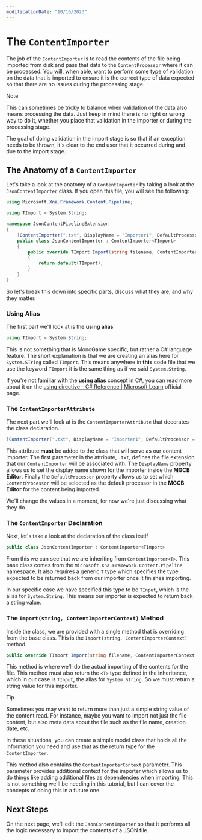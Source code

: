 ```yaml
---
modificationDate: "10/16/2023"
---
```


# The `ContentImporter`
The job of the `ContentImporter` is to read the contents of the file being imported from disk and pass that data to the `ContentProcessor` where it can be processed.  You will, when able, want to perform some type of validation on the data that is imported to ensure it is the correct type of data expected so that there are no issues during the processing stage.  

> [!NOTE]
> This can sometimes be tricky to balance when validation of the data also means processing the data.  Just keep in mind there is no right or wrong way to do it, whether you place that validation in the importer or during the processing stage.
>
> The goal of doing validation in the import stage is so that if an exception needs to be thrown, it's clear to the end user that it occurred during and due to the import stage.

## The Anatomy of a `ContentImporter`
Let's take a look at the anatomy of a `ContentImporter` by taking a look at the `JsonContentImporter` class.  If you open this file, you will see the following:

```cs
using Microsoft.Xna.Framework.Content.Pipeline;

using TImport = System.String;

namespace JsonContentPipelineExtension
{
    [ContentImporter(".txt", DisplayName = "Importer1", DefaultProcessor = "Processor1")]
    public class JsonContentImporter : ContentImporter<TImport>
    {
        public override TImport Import(string filename, ContentImporterContext context)
        {
            return default(TImport);
        }
    }
}
```

So let's break this down into specific parts, discuss what they are, and why they matter.

### Using Alias
The first part we'll look at is the **using alias**

```cs
using TImport = System.String;
```

This is not something that is MonoGame specific, but rather a C# language feature. The short explanation is that we are creating an alias here for `System.STring` called `TImport`.  This means anywhere in **this** code file that we use the keyword `TImport` it is the same thing as if we said `System.String`. 

If you're not familiar with the **using alias** concept in C#, you can read more about it on the [using directive - C# Reference | Microsoft Learn](https://learn.microsoft.com/en-us/dotnet/csharp/language-reference/keywords/using-directive#using-alias) official page.

### The `ContentImporterAttribute`
The next part we'll look at is the `ContentImporterAttribute` that decorates the class declaration.

```cs
[ContentImporter(".txt", DisplayName = "Importer1", DefaultProcessor = "Processor1")]
```

This attribute **must** be added to the class that will serve as our content importer.  The first parameter in the attribute, `.txt`, defines the file extension that our `ContentImporter` will be associated with.  The `DisplayName` property allows us to set the display name shown for the importer inside the **MGCB Editor**.  Finally the `DefaultProcessor` property allows us to set which `ContentProcessor` will be selected as the default processor in the **MGCB Editor** for the content being imported.

We'll change the values in a moment, for now we're just discussing what they do.

### The `ContentImporter` Declaration
Next, let's take a look at the declaration of the class itself

```cs
public class JsonContentImporter : ContentImporter<TImport>
```

From this we can see that we are inheriting from `ContentImporter<T>`.  This base class comes from the `Microsoft.Xna.Framework.Content.Pipeline` namespace.  It also requires a generic `T` type which specifies the type expected to be returned back from our importer once it finishes importing.

In our specific case we have specified this type to be `TInput`, which is the alias for `System.String`.  This means our importer is expected to return back a string value.

### The `Import(string, ContentImporterContext)` Method
Inside the class, we are provided with a single method that is overriding from the base class.  This is the `Import(string, ContentImporterContext)` method

```cs
public override TImport Import(string filename, ContentImporterContext context)
```

This method is where we'll do the actual importing of the contents for the file.  This method must also return the `<T>` type defined in the inheritance, which in our case is `TInput`, the alias for `System.String`.  So we must return a string value for this importer.

> [!TIP]
> Sometimes you may want to return more than just a simple string value of the content read.  For instance, maybe you want to import not just the file content, but also meta data about the file such as the file name, creation date, etc.
>
> In these situations, you can create a simple model class that holds all the information you need and use that as the return type for the `ContentImporter`.

This method also contains the `ContentImporterContext` parameter.  This parameter provides additional context for the importer which allows us to do things like adding additional files as dependencies when importing.  This is not something we'll be needing in this tutorial, but I can cover the concepts of doing this in a future one.

## Next Steps
On the next page, we'll edit the `JsonContentImporter` so that it performs all the logic necessary to import the contents of a JSON file.


